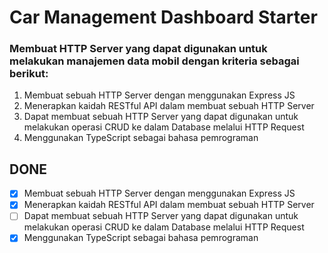 # Car Management Dashboard Starter

### Membuat HTTP Server yang dapat digunakan untuk melakukan manajemen data mobil dengan kriteria sebagai berikut:

1. Membuat sebuah HTTP Server dengan menggunakan Express JS
2. Menerapkan kaidah RESTful API dalam membuat sebuah HTTP Server
3. Dapat membuat sebuah HTTP Server yang dapat digunakan untuk melakukan operasi CRUD ke
dalam Database melalui HTTP Request
4. Menggunakan TypeScript sebagai bahasa pemrograman

## DONE
- [X] Membuat sebuah HTTP Server dengan menggunakan Express JS
- [X] Menerapkan kaidah RESTful API dalam membuat sebuah HTTP Server
- [ ] Dapat membuat sebuah HTTP Server yang dapat digunakan untuk melakukan operasi CRUD ke
dalam Database melalui HTTP Request
- [X] Menggunakan TypeScript sebagai bahasa pemrograman
